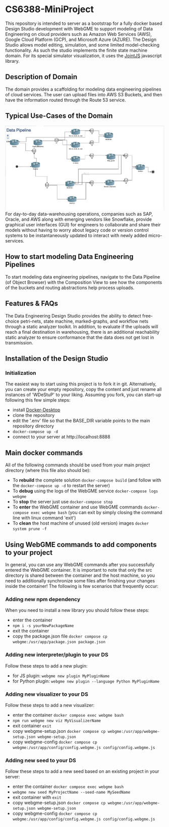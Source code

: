 # CS6388-MiniProject
This repository is intended to server as a bootstrap for a fully docker based Design Studio development with WebGME to support modeling of Data Engineering on cloud providers such as Amazon Web Services (AWS), Google Cloud Platform (GCP), and Microsoft Azure (AZURE).
The Design Studio allows model editing, simulation, and some limited model-checking functionality. As such the studio implements the finite state machine domain. For its special simulator visualization, it uses the [JointJS](https://www.jointjs.com/) javascript library.

## Description of Domain
The domain provides a scaffolding for modeling data engineering pipelines of cloud services.
The user can upload files into AWS S3 Buckets, and then have the information routed through the Route 53 service.

## Typical Use-Cases of the Domain
![AWS Data Pipeline](/AWS.png?raw=true)
For day-to-day data-warehousing operations, companies such as SAP, Oracle, and AWS along with emerging vendors like 
Snowflake, provide graphical user interfaces (GUI) for engineers to collaborate and share their models without having 
to worry about legacy code or version control systems to be instantaneously updated to interact with newly added
micro-services.

## How to start modeling Data Engineering Pipelines
To start modeling data engineering pipelines, navigate to the Data Pipeline (of Object Browser) with the
Composition View to see how the components of the buckets and routing abstractions help process uploads.

## Features & FAQs
The Data Engineering Design Studio provides the ability to detect free-choice petri-nets, state machine, marked-graphs,
and workflow nets through a static analyzer toolkit. In addition, to evaluate if the uploads will reach a final
destination in warehousing, there is an additional reachability static analyzer to ensure conformance that the data
does not get lost in transmission.

## Installation of the Design Studio

### Initialization
The easiest way to start using this project is to fork it in git. Alternatively, you can create your empty repository, copy the content and just rename all instances of 'WDeStuP' to your liking. Assuming you fork, you can start-up following this few simple steps:
- install [Docker-Desktop](https://www.docker.com/products/docker-desktop)
- clone the repository
- edit the '.env' file so that the BASE_DIR variable points to the main repository directory
- `docker-compose up -d`
- connect to your server at http://localhost:8888

## Main docker commands
All of the following commands should be used from your main project directory (where this file also should be):
- To **rebuild** the complete solution `docker-compose build` (and follow with the `docker-compose up -d` to restart the server)
- To **debug** using the logs of the WebGME service `docker-compose logs webgme`
- To **stop** the server just use `docker-compose stop`
- To **enter** the WebGME container and use WebGME commands `docker-compose exec webgme bash` (you can exit by simply closing the command line with linux command 'exit') 
- To **clean** the host machine of unused (old version) images `docker system prune -f`

## Using WebGME commands to add components to your project
In general, you can use any WebGME commands after you successfully entered the WebGME container. It is important to note that only the src directory is shared between the container and the host machine, so you need to additionally synchronize some files after finishing your changes inside the container! The following is few scenarios that frequently occur:

### Adding new npm dependency
When you need to install a new library you should follow these steps:
- enter the container
- `npm i -s yourNewPackageName`
- exit the container
- copy the package.json file `docker compose cp webgme:/usr/app/package.json package.json`

### Adding new interpreter/plugin to your DS
Follow these steps to add a new plugin:
- for JS plugin: `webgme new plugin MyPluginName`
- for Python plugin: `webgme new plugin --language Python MyPluginName`

### Adding new visualizer to your DS
Follow these steps to add a new visualizer:
- enter the container `docker compose exec webgme bash`
- `npm run webgme new viz MyVisualizerName`
- exit container `exit`
- copy webgme-setup.json `docker compose cp webgme:/usr/app/webgme-setup.json webgme-setup.json`
- copy webgme-config `docker compose cp webgme:/usr/app/config/config.webgme.js config/config.webgme.js`

### Adding new seed to your DS
Follow these steps to add a new seed based on an existing project in your server:
- enter the container `docker compose exec webgme bash`
- `webgme new seed MyProjectName --seed-name MySeedName`
- exit container with `exit`
- copy webgme-setup.json `docker compose cp webgme:/usr/app/webgme-setup.json webgme-setup.json`
- copy webgme-config `docker compose cp webgme:/usr/app/config/config.webgme.js config/config.webgme.js`
